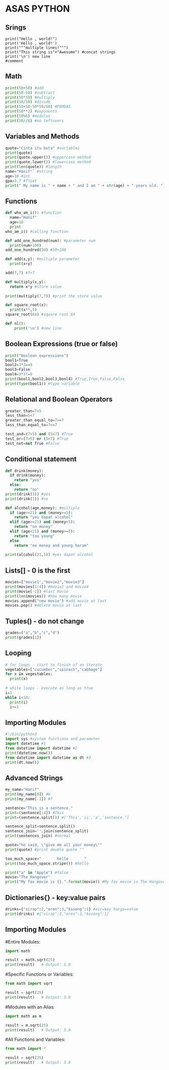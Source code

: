 # ASAS PYTHON

## Srings
```pyhton
print("Hello , world!")
print('Hello , world!')
print("""multiple lines!""")
print("This string is"+"Awesome") #concat strings
print('\n') new line
#comment
```

## Math
```python
print(50+50) #add
print(50-50) #subtract
print(50*50) #multiply
print(50/50) #divide
print(50+50-50*50/50) #PEMDAS
print(50**2) #exponents
print(50%6) #modulus
print(50//6) #no leftovers
```

## Variables and Methods
```python
quote="Cinta itu buta" #variables
print(quote)
print(quote.upper()) #uppercase method
print(quote.lower()) #lowercase method
print(len(quote)) #length
name="Hanif"` #string
age=18 #int
gpa=3.7 #float
print(" My name is " + name + " and I am " + str(age) + " years old. ")
```

## Functions
```python
def who_am_i(): #function
  name="Hanif"
  age=18
  print
who_am_i() #calling function

def add_one_hundred(num): #parameter num
  print(num+100)
add_one_hundred(50) #50+100

def add(x,y): #multiple parameter
  print(x+y)

add(7,7) #7+7

def multiply(x,y):
  return x*y #store value
  
print(multiply(7,7)) #print the store value

def square_root(x):
  print(x**,5)
square_root(64) #square root 64

def nl():
	print('\n') #new line
```

## Boolean Expressions (true or false)
```python
print("Boolean expressions")
bool1=True
bool2=3*3==9
bool3=False
bool4=3*3!=9
print(bool1,bool2,bool3,bool4) #True,True,False,False
print(type(bool1)) #type variable
```

## Relational and Boolean Operators
```python
greater_than=7>5
less_than=5<7
greater_than_equal_to=7>=7
less_than_equal_to=7<=7

test_and=(7>5) and (5<7) #True
test_or=(7>5) or (5<7) #True
test_not=not True #False
```

## Conditional statement
```python
def drink(money):
  if drink(money):
    return "yes"
  else:
    return "no"
print(drink(3)) #yes
print(drink(1)) #no

def alcohol(age,money): #multiple
  if (age>=21) and (money>=5):
    return "yes dapat alcohol"
  elif (age>=21) and (money<5):
    return "no money"
  elif (age<21) and (money>=5):
    return "too young"
  else
    return "no money and young haram"
    
print(alcohol(21,5)) #yes dapat alcohol
```

## Lists[] - 0 is the first
```python
movies=["movie1","movie2","movie3"]
print(movies[1:4]) #movie1 and movie4
print(movie[-1]) #last movie
print(len(movies)) #how many movie
movies.append("new movie") #add movie at last
movies.pop() #delete movie at last
```

## Tuples() - do not change
```python
grades=("a","b","c","d")
print(grades[1])
```

## Looping
```python
# for loops - start to finish of an iterate
vegetables=["cucumber","spinach","cabbage"]
for x in vegestables:
  print(x)
  
# while loops - execute as long as true
i=1
while i<10:
  print(i)
  i+=1
```

## Importing Modules
```python
#!/bin/python3
import sys #system functions and parameter
import datetime #1
from datetime import datetime #2
print(datetime.now())
from datetime import datetime as dt #3
print(dt.now())
```

## Advanced Strings
```python
my_name="Hanif"
print(my_name[0]) #H
print(my_name[-1]) #f

sentence="This is a sentence."
print=(sentence[:4]) #This
print=(sentence.split()) #['This','is','a','sentence.']

sentence_split=sentence.split()
sentence_join=''.join(sentence_split)
print(sentences_join) #normal

quote="he said, \"give me all your money\""
print(quote) #print double quote ""

too_much_space="       hello       "
print(too_much_space.stripe()) #hello

print("a" in "Apple") #false
movie="The Hangover"
print("My fav movie is {}.".format(movie)) #My fav movie is The Hangover.
```

## Dictionaries{} - key:value pairs
```python
drinks={"sirap":2,"oren":3,"kosong":1} #air=key harga=value
print(drinks) #{"sirap":2,"oren":3,"kosong":1}
```
## Importing Modules
#Entire Modules:
```python
import math

result = math.sqrt(25)
print(result)   # Output: 5.0
```
#Specific Functions or Variables:
```python
from math import sqrt

result = sqrt(25)
print(result)   # Output: 5.0
```
#Modules with an Alias:
```python
import math as m

result = m.sqrt(25)
print(result)   # Output: 5.0
```
#All Functions and Variables:
```python
from math import *

result = sqrt(25)
print(result)   # Output: 5.0
```
